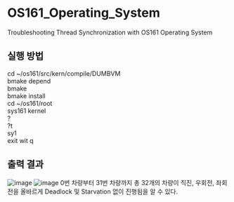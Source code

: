 # OS161_Operating_System
Troubleshooting Thread Synchronization with OS161 Operating System


## 실행 방법
cd ~/os161/src/kern/compile/DUMBVM   
bmake depend   
bmake   
bmake install   
cd ~/os161/root   
sys161 kernel   
?   
?t  
sy1   
exit wit q   

## 출력 결과
![image](https://github.com/user-attachments/assets/88c186fc-27ae-4f9d-8c74-b5a842243df9)
![image](https://github.com/user-attachments/assets/fe7a6a60-6dba-4fc6-81c4-783c1bc962e2)
 0번 차량부터 31번 차량까지 총 32개의 차량이 직진, 우회전, 좌회전을 올바르게 Deadlock 및 Starvation 없이 진행됨을 알 수 있다.
